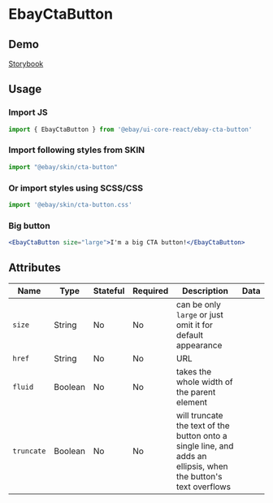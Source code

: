 # EbayCtaButton

## Demo
[Storybook](https://opensource.ebay.com/ebayui-core-react/main/?path=/story/ebay-cta-button--default)

## Usage

### Import JS
```jsx harmony
import { EbayCtaButton } from '@ebay/ui-core-react/ebay-cta-button'
```

### Import following styles from SKIN
```jsx harmony
import "@ebay/skin/cta-button"
```

### Or import styles using SCSS/CSS
```jsx harmony
import '@ebay/skin/cta-button.css'
```

### Big button
```jsx harmony
<EbayCtaButton size="large">I'm a big CTA button!</EbayCtaButton>
```

## Attributes
Name | Type | Stateful | Required | Description | Data
--- | --- | --- | --- | --- | ---
`size` | String | No | No | can be only `large` or just omit it for default appearance
`href` | String | No | No | URL
`fluid` | Boolean | No | No | takes the whole width of the parent element
`truncate` | Boolean | No | No | will truncate the text of the button onto a single line, and adds an ellipsis, when the button's text overflows
